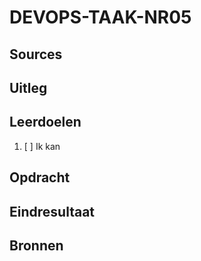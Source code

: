 # DEVOPS-TAAK-NR05

## Sources

## Uitleg

## Leerdoelen

1. [ ] Ik kan 

## Opdracht


## Eindresultaat

## Bronnen
